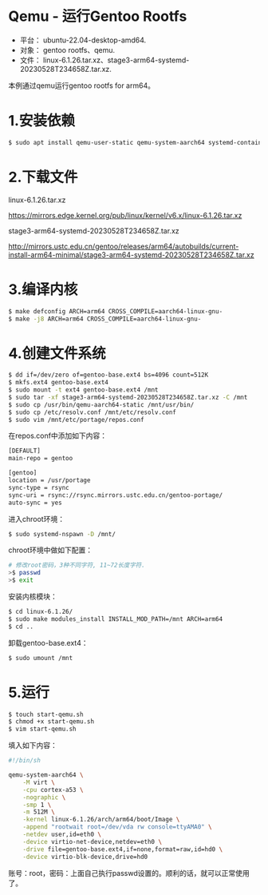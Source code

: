 
# Qemu - 运行Gentoo Rootfs

- 平台： ubuntu-22.04-desktop-amd64.  
- 对象： gentoo rootfs、qemu.  
- 文件： linux-6.1.26.tar.xz、stage3-arm64-systemd-20230528T234658Z.tar.xz.

本例通过qemu运行gentoo rootfs for arm64。


# 1.安装依赖

```bash
$ sudo apt install qemu-user-static qemu-system-aarch64 systemd-container gcc-aarch64-linux-gnu
```


# 2.下载文件

linux-6.1.26.tar.xz

<https://mirrors.edge.kernel.org/pub/linux/kernel/v6.x/linux-6.1.26.tar.xz>

stage3-arm64-systemd-20230528T234658Z.tar.xz

<http://mirrors.ustc.edu.cn/gentoo/releases/arm64/autobuilds/current-install-arm64-minimal/stage3-arm64-systemd-20230528T234658Z.tar.xz>


# 3.编译内核

```bash
$ make defconfig ARCH=arm64 CROSS_COMPILE=aarch64-linux-gnu-
$ make -j8 ARCH=arm64 CROSS_COMPILE=aarch64-linux-gnu-
```


# 4.创建文件系统

```bash
$ dd if=/dev/zero of=gentoo-base.ext4 bs=4096 count=512K
$ mkfs.ext4 gentoo-base.ext4
$ sudo mount -t ext4 gentoo-base.ext4 /mnt
$ sudo tar -xf stage3-arm64-systemd-20230528T234658Z.tar.xz -C /mnt
$ sudo cp /usr/bin/qemu-aarch64-static /mnt/usr/bin/
$ sudo cp /etc/resolv.conf /mnt/etc/resolv.conf
$ sudo vim /mnt/etc/portage/repos.conf
```

在repos.conf中添加如下内容：

```bash
[DEFAULT]
main-repo = gentoo

[gentoo]
location = /usr/portage
sync-type = rsync
sync-uri = rsync://rsync.mirrors.ustc.edu.cn/gentoo-portage/
auto-sync = yes
```

进入chroot环境：

```bash
$ sudo systemd-nspawn -D /mnt/
```

chroot环境中做如下配置：

```bash
# 修改root密码，3种不同字符, 11~72长度字符.
>$ passwd
>$ exit
```

安装内核模块：

```bash
$ cd linux-6.1.26/
$ sudo make modules_install INSTALL_MOD_PATH=/mnt ARCH=arm64
$ cd ..
```

卸载gentoo-base.ext4：

```bash
$ sudo umount /mnt
```

# 5.运行

```bash
$ touch start-qemu.sh
$ chmod +x start-qemu.sh
$ vim start-qemu.sh
```

填入如下内容：

```bash
#!/bin/sh

qemu-system-aarch64 \
    -M virt \
    -cpu cortex-a53 \
    -nographic \
    -smp 1 \
    -m 512M \
    -kernel linux-6.1.26/arch/arm64/boot/Image \
    -append "rootwait root=/dev/vda rw console=ttyAMA0" \
    -netdev user,id=eth0 \
    -device virtio-net-device,netdev=eth0 \
    -drive file=gentoo-base.ext4,if=none,format=raw,id=hd0 \
    -device virtio-blk-device,drive=hd0
```

账号：root，密码：上面自己执行passwd设置的。顺利的话，就可以正常使用了。
